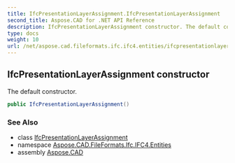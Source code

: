```yaml
---
title: IfcPresentationLayerAssignment.IfcPresentationLayerAssignment
second_title: Aspose.CAD for .NET API Reference
description: IfcPresentationLayerAssignment constructor. The default constructor
type: docs
weight: 10
url: /net/aspose.cad.fileformats.ifc.ifc4.entities/ifcpresentationlayerassignment/ifcpresentationlayerassignment/
---
```

## IfcPresentationLayerAssignment constructor

The default constructor.

```csharp
public IfcPresentationLayerAssignment()
```

### See Also

* class [IfcPresentationLayerAssignment](../)
* namespace [Aspose.CAD.FileFormats.Ifc.IFC4.Entities](../../ifcpresentationlayerassignment/)
* assembly [Aspose.CAD](../../../)


